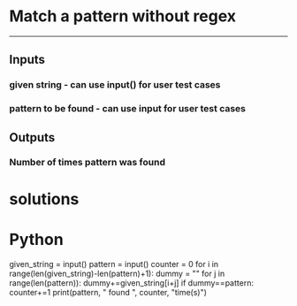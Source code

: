 # Match a pattern without regex
<hr>

## Inputs
### given string - can use input() for user test cases
### pattern to be found - can use input for user test cases

## Outputs
### Number of times pattern was found

# solutions

# Python

given_string = input()
pattern = input()
counter = 0
for i in range(len(given_string)-len(pattern)+1):
    dummy = ""
    for j in range(len(pattern)):
        dummy+=given_string[i+j]
    if dummy==pattern:
        counter+=1
print(pattern, " found ", counter, "time(s)")
